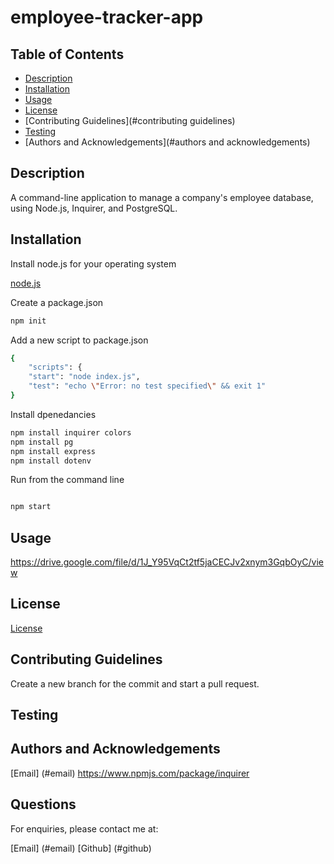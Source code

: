 # employee-tracker-app

## Table of Contents

- [Description](#description)
- [Installation](#installation)
- [Usage](#usage)
- [License](#license)
- [Contributing Guidelines](#contributing guidelines)
- [Testing](#testing)
- [Authors and Acknowledgements](#authors and acknowledgements)
    

## Description

A command-line application to manage a company's employee database, using Node.js, Inquirer, and PostgreSQL.

## Installation

Install node.js for your operating system

[node.js](https://nodejs.org/en/download/package-manager)

Create a package.json

```zsh
npm init 
```

Add a new script to package.json

```zsh
{
    "scripts": {
    "start": "node index.js",
    "test": "echo \"Error: no test specified\" && exit 1"
}
```

Install dpenedancies

```zsh
npm install inquirer colors 
npm install pg
npm install express
npm install dotenv
```

Run from the command line

```zsh

npm start
```

## Usage

https://drive.google.com/file/d/1J_Y95VqCt2tf5jaCECJv2xnym3GqbOyC/view

## License

[License](#license)

   
## Contributing Guidelines

Create a new branch for the commit and start a pull request.

## Testing


## Authors and Acknowledgements

[Email] (#email)
https://www.npmjs.com/package/inquirer

## Questions

For enquiries, please contact me at:

[Email] (#email)
[Github] (#github)
